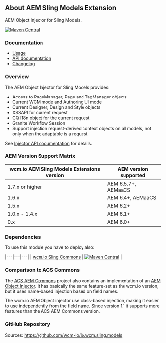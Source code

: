 ## About AEM Sling Models Extension

AEM Object Injector for Sling Models.

[![Maven Central](https://maven-badges.herokuapp.com/maven-central/io.wcm/io.wcm.sling.models/badge.svg)](https://maven-badges.herokuapp.com/maven-central/io.wcm/io.wcm.sling.models)


### Documentation

* [Usage][usage]
* [API documentation][apidocs]
* [Changelog][changelog]


### Overview

The AEM Object Injector for Sling Models provides:

* Access to PageManager, Page and TagManager objects
* Current WCM mode and Authoring UI mode
* Current Designer, Design and Style objects
* XSSAPI for current request
* CQ I18n object for the current request
* Granite Workflow Session
* Support injection request-derived context objects on all models, not only when the adaptable is a request

See [Injector API documentation][apidocs-aemobjectinjector] for details.


### AEM Version Support Matrix

|wcm.io AEM Sling Models Extensions version |AEM version supported
|-------------------------------------------|----------------------
|1.7.x or higher                            |AEM 6.5.7+, AEMaaCS
|1.6.x                                      |AEM 6.4+, AEMaaCS
|1.5.x                                      |AEM 6.2+
|1.0.x - 1.4.x                              |AEM 6.1+
|0.x                                        |AEM 6.0+


### Dependencies

To use this module you have to deploy also:

|---|---|---|
| [wcm.io Sling Commons](https://maven-badges.herokuapp.com/maven-central/io.wcm/io.wcm.sling.commons) | [![Maven Central](https://maven-badges.herokuapp.com/maven-central/io.wcm/io.wcm.sling.commons/badge.svg)](https://maven-badges.herokuapp.com/maven-central/io.wcm/io.wcm.sling.commons) |


### Comparison to ACS Commons

The [ACS AEM Commons][acs-commons] project also contains an implementation of an [AEM Object Injector][acs-commons-aem-object-injrecotr].
It has basically the same feature-set as the wcm.io version, but it uses name-based injection based on field names.

The wcm.io AEM Object injector use class-based injection, making it easier to use independently from the field name. Since version 1.1 it supports more features than the ACS AEM Commons version.


### GitHub Repository

Sources: https://github.com/wcm-io/io.wcm.sling.models


[usage]: usage.html
[apidocs]: apidocs/
[apidocs-aemobjectinjector]: apidocs/io/wcm/sling/models/annotations/AemObject.html
[changelog]: changes-report.html
[acs-commons]: http://adobe-consulting-services.github.io/acs-aem-commons/
[acs-commons-aem-object-injrecotr]: http://adobe-consulting-services.github.io/acs-aem-commons/features/aem-sling-models-injectors.html
